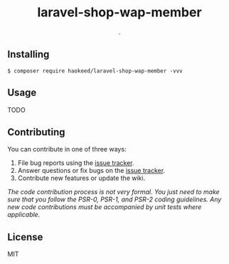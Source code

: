 <h1 align="center"> laravel-shop-wap-member </h1>

<p align="center"> .</p>


## Installing

```shell
$ composer require haokeed/laravel-shop-wap-member -vvv
```

## Usage

TODO

## Contributing

You can contribute in one of three ways:

1. File bug reports using the [issue tracker](https://github.com/haokeed/laravel-shop-wap-member/issues).
2. Answer questions or fix bugs on the [issue tracker](https://github.com/haokeed/laravel-shop-wap-member/issues).
3. Contribute new features or update the wiki.

_The code contribution process is not very formal. You just need to make sure that you follow the PSR-0, PSR-1, and PSR-2 coding guidelines. Any new code contributions must be accompanied by unit tests where applicable._

## License

MIT